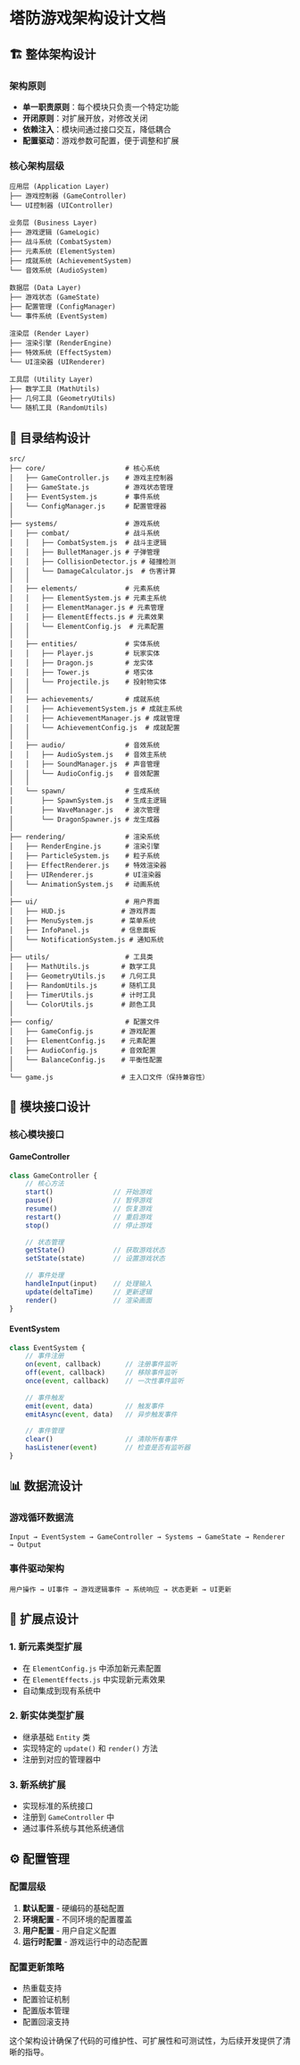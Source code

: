 # 塔防游戏架构设计文档

## 🏗️ 整体架构设计

### 架构原则
- **单一职责原则**：每个模块只负责一个特定功能
- **开闭原则**：对扩展开放，对修改关闭
- **依赖注入**：模块间通过接口交互，降低耦合
- **配置驱动**：游戏参数可配置，便于调整和扩展

### 核心架构层级
```
应用层 (Application Layer)
├── 游戏控制器 (GameController)
└── UI控制器 (UIController)

业务层 (Business Layer)  
├── 游戏逻辑 (GameLogic)
├── 战斗系统 (CombatSystem)
├── 元素系统 (ElementSystem)
├── 成就系统 (AchievementSystem)
└── 音效系统 (AudioSystem)

数据层 (Data Layer)
├── 游戏状态 (GameState)
├── 配置管理 (ConfigManager)
└── 事件系统 (EventSystem)

渲染层 (Render Layer)
├── 渲染引擎 (RenderEngine)
├── 特效系统 (EffectSystem)
└── UI渲染器 (UIRenderer)

工具层 (Utility Layer)
├── 数学工具 (MathUtils)
├── 几何工具 (GeometryUtils)
└── 随机工具 (RandomUtils)
```

## 📁 目录结构设计

```
src/
├── core/                    # 核心系统
│   ├── GameController.js    # 游戏主控制器
│   ├── GameState.js         # 游戏状态管理
│   ├── EventSystem.js       # 事件系统
│   └── ConfigManager.js     # 配置管理器
│
├── systems/                 # 游戏系统
│   ├── combat/              # 战斗系统
│   │   ├── CombatSystem.js  # 战斗主逻辑
│   │   ├── BulletManager.js # 子弹管理
│   │   ├── CollisionDetector.js # 碰撞检测
│   │   └── DamageCalculator.js  # 伤害计算
│   │
│   ├── elements/            # 元素系统
│   │   ├── ElementSystem.js # 元素主系统
│   │   ├── ElementManager.js # 元素管理
│   │   ├── ElementEffects.js # 元素效果
│   │   └── ElementConfig.js  # 元素配置
│   │
│   ├── entities/            # 实体系统
│   │   ├── Player.js        # 玩家实体
│   │   ├── Dragon.js        # 龙实体
│   │   ├── Tower.js         # 塔实体
│   │   └── Projectile.js    # 投射物实体
│   │
│   ├── achievements/        # 成就系统
│   │   ├── AchievementSystem.js # 成就主系统
│   │   ├── AchievementManager.js # 成就管理
│   │   └── AchievementConfig.js  # 成就配置
│   │
│   ├── audio/               # 音效系统
│   │   ├── AudioSystem.js   # 音效主系统
│   │   ├── SoundManager.js  # 声音管理
│   │   └── AudioConfig.js   # 音效配置
│   │
│   └── spawn/               # 生成系统
│       ├── SpawnSystem.js   # 生成主逻辑
│       ├── WaveManager.js   # 波次管理
│       └── DragonSpawner.js # 龙生成器
│
├── rendering/               # 渲染系统
│   ├── RenderEngine.js      # 渲染引擎
│   ├── ParticleSystem.js    # 粒子系统
│   ├── EffectRenderer.js    # 特效渲染器
│   ├── UIRenderer.js        # UI渲染器
│   └── AnimationSystem.js   # 动画系统
│
├── ui/                      # 用户界面
│   ├── HUD.js              # 游戏界面
│   ├── MenuSystem.js       # 菜单系统
│   ├── InfoPanel.js        # 信息面板
│   └── NotificationSystem.js # 通知系统
│
├── utils/                   # 工具类
│   ├── MathUtils.js        # 数学工具
│   ├── GeometryUtils.js    # 几何工具
│   ├── RandomUtils.js      # 随机工具
│   ├── TimerUtils.js       # 计时工具
│   └── ColorUtils.js       # 颜色工具
│
├── config/                  # 配置文件
│   ├── GameConfig.js       # 游戏配置
│   ├── ElementConfig.js    # 元素配置
│   ├── AudioConfig.js      # 音效配置
│   └── BalanceConfig.js    # 平衡性配置
│
└── game.js                 # 主入口文件（保持兼容性）
```

## 🔧 模块接口设计

### 核心模块接口

#### GameController
```javascript
class GameController {
    // 核心方法
    start()               // 开始游戏
    pause()               // 暂停游戏
    resume()              // 恢复游戏
    restart()             // 重启游戏
    stop()                // 停止游戏
    
    // 状态管理
    getState()            // 获取游戏状态
    setState(state)       // 设置游戏状态
    
    // 事件处理
    handleInput(input)    // 处理输入
    update(deltaTime)     // 更新逻辑
    render()              // 渲染画面
}
```

#### EventSystem
```javascript
class EventSystem {
    // 事件注册
    on(event, callback)      // 注册事件监听
    off(event, callback)     // 移除事件监听
    once(event, callback)    // 一次性事件监听
    
    // 事件触发
    emit(event, data)        // 触发事件
    emitAsync(event, data)   // 异步触发事件
    
    // 事件管理
    clear()                  // 清除所有事件
    hasListener(event)       // 检查是否有监听器
}
```

## 📊 数据流设计

### 游戏循环数据流
```
Input → EventSystem → GameController → Systems → GameState → Renderer → Output
```

### 事件驱动架构
```
用户操作 → UI事件 → 游戏逻辑事件 → 系统响应 → 状态更新 → UI更新
```

## 🎯 扩展点设计

### 1. 新元素类型扩展
- 在 `ElementConfig.js` 中添加新元素配置
- 在 `ElementEffects.js` 中实现新元素效果
- 自动集成到现有系统中

### 2. 新实体类型扩展
- 继承基础 `Entity` 类
- 实现特定的 `update()` 和 `render()` 方法
- 注册到对应的管理器中

### 3. 新系统扩展
- 实现标准的系统接口
- 注册到 `GameController` 中
- 通过事件系统与其他系统通信

## ⚙️ 配置管理

### 配置层级
1. **默认配置** - 硬编码的基础配置
2. **环境配置** - 不同环境的配置覆盖
3. **用户配置** - 用户自定义配置
4. **运行时配置** - 游戏运行中的动态配置

### 配置更新策略
- 热重载支持
- 配置验证机制
- 配置版本管理
- 配置回滚支持

这个架构设计确保了代码的可维护性、可扩展性和可测试性，为后续开发提供了清晰的指导。
